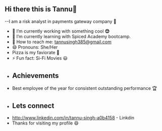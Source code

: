 ## Hi there this is Tannu👋
--I am a risk analyst in payments gateway company :office:
- 🔭 I’m currently working with something cool **:blush:**
- 🌱 I’m currently learning with Spiced Academy bootcamp.
- :e-mail: How to reach me: tannusingh385@gmail.com
- 😄 Pronouns: She/Her
- Pizza is my faviorate :pizza:
- ⚡ Fun fact: Si-Fi Movies :smiley:
- ## Achievements
- Best employee of the year for consistent outstanding performance :trophy:
- ## Lets connect
- http://www.linkedin.com/in/tannu-singh-a0b4158 - Linkdin
- Thanks for visiting my profile :smile:
